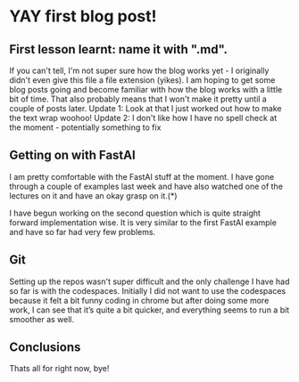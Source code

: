 # YAY first blog post!

## First lesson learnt: name it with ".md". 
If you can't tell, I'm not super sure how the blog works yet - I originally didn't even give this file a file extension (yikes). I am hoping to get some blog posts going and become familiar with how the blog works with a little bit of time.  That also probably means that I won't make it pretty until a couple of posts later. 
Update 1:  Look at that I just worked out how to make the text wrap woohoo!
Update 2: I don't like how I have no spell check at the moment - potentially something to fix

## Getting on with FastAI
I am pretty comfortable with the FastAI stuff at the moment. I have gone through a couple of examples last week and have also watched one of the lectures on it and have an okay grasp on it.(*) 

I have begun working on the second question which is quite straight forward implementation wise. It is very similar to the first FastAI example and have so far had very few problems. 
## Git
Setting up the repos wasn't super difficult and the only challenge I have had so far is with the codespaces. 
Initially I did not want to use the codespaces because it felt a bit funny coding in chrome but after doing some more work, I can see that it’s quite a bit quicker, and everything seems to run a bit smoother as well.
## Conclusions

Thats all for right now, bye!
